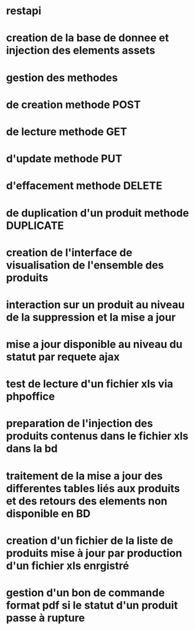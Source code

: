 # restapi
# creation de la base de donnee et injection des elements assets
# gestion des methodes 
# de creation methode POST
# de lecture methode GET
# d'update methode PUT
# d'effacement methode DELETE
# de duplication d'un produit methode DUPLICATE
# creation de l'interface de visualisation de l'ensemble des produits
# interaction sur un produit au niveau de la suppression et la mise a jour
# mise a jour disponible au niveau du statut par  requete ajax
# test de lecture d'un fichier xls via phpoffice
# preparation de l'injection des produits contenus dans le fichier xls dans la bd
# traitement de la mise a jour des differentes tables liés aux produits et des retours des elements non disponible en BD
# creation d'un fichier de la liste de produits mise à jour par production d'un fichier xls enrgistré
# gestion d'un bon de commande format pdf si le statut d'un produit passe à rupture  

